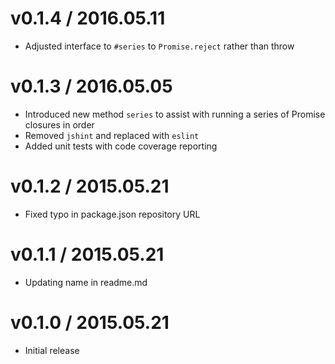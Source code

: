 # v0.1.4 / 2016.05.11

* Adjusted interface to `#series` to `Promise.reject` rather than throw

# v0.1.3 / 2016.05.05

* Introduced new method `series` to assist with running a series of Promise closures in order
* Removed `jshint` and replaced with `eslint`
* Added unit tests with code coverage reporting

# v0.1.2 / 2015.05.21

* Fixed typo in package.json repository URL

# v0.1.1 / 2015.05.21

* Updating name in readme.md

# v0.1.0 / 2015.05.21

* Initial release
